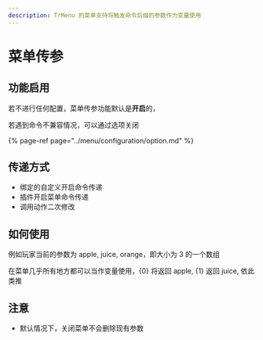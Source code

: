 ```yaml
---
description: TrMenu 的菜单支持将触发命令后缀的参数作为变量使用
---
```


# 菜单传参

## 功能启用

若不进行任何配置，菜单传参功能默认是**开启**的，

若遇到命令不兼容情况，可以通过选项关闭

{% page-ref page="../menu/configuration/option.md" %}

## 传递方式

* 绑定的自定义开启命令传递
* 插件开启菜单命令传递
* 调用动作二次修改

## 如何使用

例如玩家当前的参数为 apple, juice, orange，即大小为 3 的一个数组

在菜单几乎所有地方都可以当作变量使用，{0} 将返回 apple, {1} 返回 juice, 依此类推

## 注意

* 默认情况下，关闭菜单不会删除现有参数

